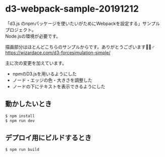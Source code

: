 # d3-webpack-sample-20191212

「d3.js のnpmパッケージを使いたいがためにWebpackを設定する」サンプルプロジェクト。  
Node.jsの環境が必要です。

描画部分はほとんどこちらのサンプルからです。ありがとうございます🙇‍♂️♂️  
https://wizardace.com/d3-forcesimulation-simple/

主に次の変更を加えています。

 * npmのD3.jsを用いるようにした
 * ノード・エッジの色・大きさを調整した
 * ノードの下にテキストを表示できるようにした

## 動かしたいとき

``` bash
$ npm install
$ npm run dev
```

## デプロイ用にビルドするとき

```bash
$ npm run build
```